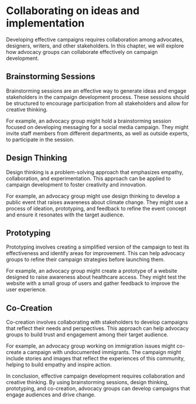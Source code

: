 # Collaborating on ideas and implementation

Developing effective campaigns requires collaboration among advocates, designers, writers, and other stakeholders. In this chapter, we will explore how advocacy groups can collaborate effectively on campaign development.

Brainstorming Sessions
----------------------

Brainstorming sessions are an effective way to generate ideas and engage stakeholders in the campaign development process. These sessions should be structured to encourage participation from all stakeholders and allow for creative thinking.

For example, an advocacy group might hold a brainstorming session focused on developing messaging for a social media campaign. They might invite staff members from different departments, as well as outside experts, to participate in the session.

Design Thinking
---------------

Design thinking is a problem-solving approach that emphasizes empathy, collaboration, and experimentation. This approach can be applied to campaign development to foster creativity and innovation.

For example, an advocacy group might use design thinking to develop a public event that raises awareness about climate change. They might use a process of ideation, prototyping, and feedback to refine the event concept and ensure it resonates with the target audience.

Prototyping
-----------

Prototyping involves creating a simplified version of the campaign to test its effectiveness and identify areas for improvement. This can help advocacy groups to refine their campaign strategies before launching them.

For example, an advocacy group might create a prototype of a website designed to raise awareness about healthcare access. They might test the website with a small group of users and gather feedback to improve the user experience.

Co-Creation
-----------

Co-creation involves collaborating with stakeholders to develop campaigns that reflect their needs and perspectives. This approach can help advocacy groups to build trust and engagement among their target audience.

For example, an advocacy group working on immigration issues might co-create a campaign with undocumented immigrants. The campaign might include stories and images that reflect the experiences of this community, helping to build empathy and inspire action.

In conclusion, effective campaign development requires collaboration and creative thinking. By using brainstorming sessions, design thinking, prototyping, and co-creation, advocacy groups can develop campaigns that engage audiences and drive change.
